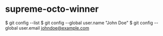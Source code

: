 # supreme-octo-winner

$ git config --list
$ git config --global user.name "John Doe"
$ git config --global user.email johndoe@example.com




